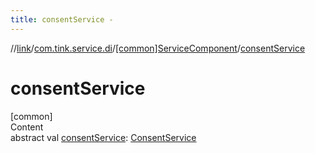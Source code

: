 ```yaml
---
title: consentService -
---
```

//[link](../../index.md)/[com.tink.service.di](../index.md)/[[common]ServiceComponent](index.md)/[consentService](consent-service.md)



# consentService  
[common]  
Content  
abstract val [consentService](consent-service.md): [ConsentService](../../com.tink.service.consent/[common]-consent-service/index.md)  




